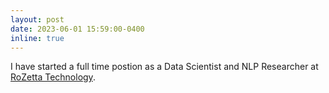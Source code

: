 ```yaml
---
layout: post
date: 2023-06-01 15:59:00-0400
inline: true
---
```


I have started a full time postion as a Data Scientist and NLP Researcher at [RoZetta Technology](https://www.rozettatechnology.com).
